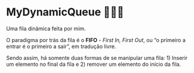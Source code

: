 # MyDynamicQueue 🐑🐑🐑

Uma fila dinâmica feita por mim.



O paradigma por trás da fila é o **FIFO** - *First In, First Out*, ou “o primeiro a entrar é o primeiro a sair”, em tradução livre.

Sendo assim,  há somente duas formas de se manipular uma fila: 1) Inserir um elemento no final da fila e 2) remover um elemento do início da fila.